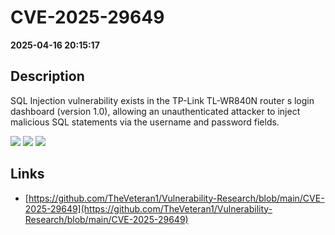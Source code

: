 # CVE-2025-29649

**2025-04-16 20:15:17**

## Description
SQL Injection vulnerability exists in the TP-Link TL-WR840N router s login dashboard (version 1.0), allowing an unauthenticated attacker to inject malicious SQL statements via the username and password fields.

![](https://img.shields.io/static/v1?label=Score&message=7.3&color=red)
![](https://img.shields.io/static/v1?label=Severity&message=HIGH&color=red)
![](https://img.shields.io/static/v1?label=CWE&message=SQL&color=green)

## Links
- [https://github.com/TheVeteran1/Vulnerability-Research/blob/main/CVE-2025-29649](https://github.com/TheVeteran1/Vulnerability-Research/blob/main/CVE-2025-29649)
